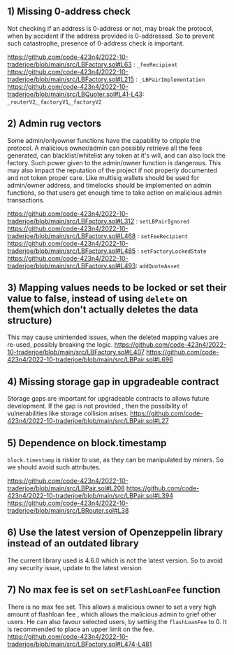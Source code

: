## 1) Missing 0-address check

Not checking if an address is 0-address or not, may break the protocol, when by accident if the address provided is 0-addressed. So to prevent such catastrophe, presence of 0-address check is important.
 
https://github.com/code-423n4/2022-10-traderjoe/blob/main/src/LBFactory.sol#L63 :  `_feeRecipient`
https://github.com/code-423n4/2022-10-traderjoe/blob/main/src/LBFactory.sol#L215 : `_LBPairImplementation`
https://github.com/code-423n4/2022-10-traderjoe/blob/main/src/LBQuoter.sol#L41-L43: `_routerV2`,`_factoryV1`,`_factoryV2`

## 2) Admin rug vectors

Some admin/onlyowner functions have the capability to cripple the protocol. A malicious owner/admin can possibly retrieve all the fees generated, can blacklist/whitelist any token at it's will, and can also lock the factory. Such power given to the admin/owner function is dangerous. 
This may also impact the reputation of the project if not properly documented and not token proper care.
Like multisig wallets should be used for admin/owner address, and timelocks should be implemented on admin functions, so that users get enough time to take action on malicious admin transactions.
 
https://github.com/code-423n4/2022-10-traderjoe/blob/main/src/LBFactory.sol#L312 : `setLBPairIgnored`
https://github.com/code-423n4/2022-10-traderjoe/blob/main/src/LBFactory.sol#L468 : `setFeeRecipient`
https://github.com/code-423n4/2022-10-traderjoe/blob/main/src/LBFactory.sol#L485 : `setFactoryLockedState`
https://github.com/code-423n4/2022-10-traderjoe/blob/main/src/LBFactory.sol#L493: `addQuoteAsset`


## 3) Mapping values needs to be locked or set their value to false, instead of using `delete` on them(which don't actually deletes the data structure)

This may cause unintended issues, when the deleted mapping values are re-used, possibly breaking the logic.
https://github.com/code-423n4/2022-10-traderjoe/blob/main/src/LBFactory.sol#L407
https://github.com/code-423n4/2022-10-traderjoe/blob/main/src/LBPair.sol#L696

## 4) Missing storage gap in upgradeable contract

Storage gaps are important for upgradeable contracts to allows future development. If the gap is not provided , then the possibility of vulnerabilities like storage collision arises.
https://github.com/code-423n4/2022-10-traderjoe/blob/main/src/LBPair.sol#L27

## 5) Dependence on block.timestamp

`block.timestamp` is riskier to use, as they can be manipulated by miners. So we should avoid such attributes.

https://github.com/code-423n4/2022-10-traderjoe/blob/main/src/LBPair.sol#L208
https://github.com/code-423n4/2022-10-traderjoe/blob/main/src/LBPair.sol#L394
https://github.com/code-423n4/2022-10-traderjoe/blob/main/src/LBRouter.sol#L38

## 6) Use the latest version of Openzeppelin library instead of an outdated library

The current library used is 4.6.0 which is not the latest version. So to avoid any security issue, update to the latest version

## 7) No max fee is set on `setFlashLoanFee` function

There is no max fee set. This allows a malicious owner to set a very high amount of flashloan fee , which allows the malicious admin to grief other users. He can also favour selected users, by setting the `flashLoanFee` to 0. 
It is recommended to place an upper limit on the fee.
https://github.com/code-423n4/2022-10-traderjoe/blob/main/src/LBFactory.sol#L474-L481

